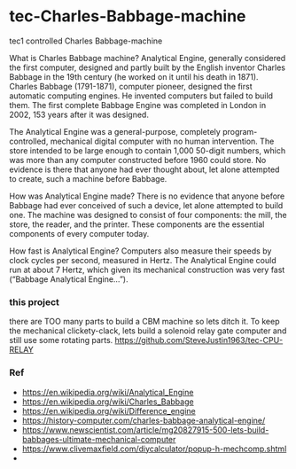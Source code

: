# tec-Charles-Babbage-machine

tec1 controlled Charles Babbage-machine

What is Charles Babbage machine?
Analytical Engine, generally considered the first computer, designed and partly built by the English inventor Charles Babbage in the 19th century (he worked on it until his death in 1871). Charles Babbage (1791-1871), computer pioneer, designed the first automatic computing engines. He invented computers but failed to build them. The first complete Babbage Engine was completed in London in 2002, 153 years after it was designed.

The Analytical Engine was a general-purpose, completely program-controlled, mechanical digital computer with no human intervention.
The store intended to be large enough to contain 1,000 50-digit numbers, which was more than any computer constructed before 1960 could store.
No evidence is there that anyone had ever thought about, let alone attempted to create, such a machine before Babbage.

How was Analytical Engine made?
There is no evidence that anyone before Babbage had ever conceived of such a device, let alone attempted to build one. The machine was designed to consist of four components: the mill, the store, the reader, and the printer. These components are the essential components of every computer today.

How fast is Analytical Engine?
Computers also measure their speeds by clock cycles per second, measured in Hertz. The Analytical Engine could run at about 7 Hertz, which given its mechanical construction was very fast (“Babbage Analytical Engine…”).

### this project
there are TOO many parts to build a CBM machine so lets ditch it. To keep the mechanical clickety-clack, lets build a solenoid relay gate computer and still use some rotating parts. https://github.com/SteveJustin1963/tec-CPU-RELAY


### Ref
- https://en.wikipedia.org/wiki/Analytical_Engine
- https://en.wikipedia.org/wiki/Charles_Babbage
- https://en.wikipedia.org/wiki/Difference_engine
- https://history-computer.com/charles-babbage-analytical-engine/
- https://www.newscientist.com/article/mg20827915-500-lets-build-babbages-ultimate-mechanical-computer
- https://www.clivemaxfield.com/diycalculator/popup-h-mechcomp.shtml
- 

